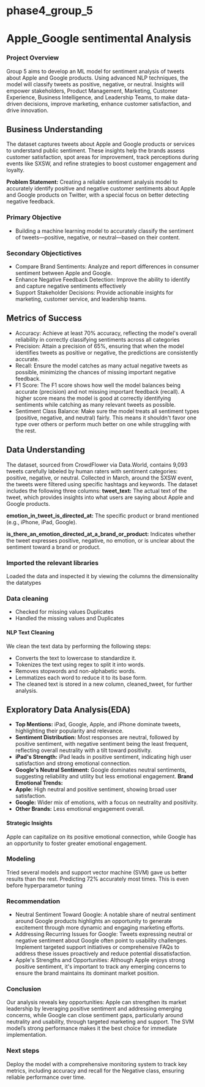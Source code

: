 # phase4_group_5

# Apple_Google sentimental Analysis
### Project Overview
Group 5 aims to develop an ML model for sentiment analysis of tweets about Apple and Google products. Using advanced NLP techniques, 
the model will classify tweets as positive, negative, or neutral. Insights will empower stakeholders, Product Management, Marketing, Customer Experience,
 Business Intelligence, and Leadership Teams, to make data-driven decisions, improve marketing, enhance customer satisfaction, and drive 
 innovation.

 ## Business Understanding
 The dataset captures tweets about Apple and Google products or services to understand public sentiment. These insights help the brands assess 
 customer satisfaction, spot areas for improvement, track perceptions during events like SXSW, and refine strategies to boost customer 
 engagement and loyalty.

 __Problem Statement:__ Creating a reliable sentiment analysis model to accurately identify positive and negative customer sentiments about
  Apple and Google products on Twitter, with a special focus on better detecting negative feedback.

  ### Primary Objective

- Building a machine learning model to accurately classify the sentiment of tweets—positive, negative, or neutral—based on their content.

### Secondary Objectictives
- Compare Brand Sentiments: Analyze and report differences in consumer sentiment between Apple and Google.
- Enhance Negative Feedback Detection: Improve the ability to identify and capture negative sentiments effectively
- Support Stakeholder Decisions: Provide actionable insights for marketing, customer service, and leadership teams.

## Metrics of Success

- Accuracy: Achieve at least 70% accuracy, reflecting the model's overall reliability in correctly classifying sentiments across all categories
- Precision: Attain a precision of 65%, ensuring that when the model identifies tweets as positive or negative, the predictions are consistently accurate.
- Recall: Ensure the model catches as many actual negative tweets as possible, minimizing the chances of missing important negative feedback.
- F1 Score: The F1 score shows how well the model balances being accurate (precision) and not missing important feedback (recall). A higher 
score means the model is good at correctly identifying sentiments while catching as many relevant tweets as possible.
- Sentiment Class Balance: Make sure the model treats all sentiment types (positive, negative, and neutral) fairly. This means it shouldn't 
favor one type over others or perform much better on one while struggling with the rest.

## Data Understanding

The dataset, sourced from CrowdFlower via Data.World, contains 9,093 tweets carefully labeled by human raters with sentiment categories: 
positive, negative, or neutral. Collected in March, around the SXSW event, the tweets were filtered using specific hashtags and keywords.
The dataset includes the following three columns:
**tweet_text:** The actual text of the tweet, which provides insights into what users are saying about Apple and Google products.

**emotion_in_tweet_is_directed_at:** The specific product or brand mentioned (e.g., iPhone, iPad, Google).


**is_there_an_emotion_directed_at_a_brand_or_product:**  Indicates whether the tweet expresses positive, negative, no emotion, or is unclear 
about the sentiment toward a brand or product.


### Imported the relevant libraries 

Loaded the data and inspected it by viewing the columns the dimensionality the datatypes

### Data cleaning
- Checked for missing values Duplicates
- Handled the missing values and Duplicates

#### NLP Text Cleaning
We clean the text data by performing the following steps:

- Converts the text to lowercase to standardize it.
- Tokenizes the text using regex to split it into words.
- Removes stopwords and non-alphabetic words.
- Lemmatizes each word to reduce it to its base form.
- The cleaned text is stored in a new column, cleaned_tweet, for further analysis.


## Exploratory Data Analysis(EDA)
- **Top Mentions:** iPad, Google, Apple, and iPhone dominate tweets, highlighting their popularity and relevance.
- **Sentiment Distribution:** Most responses are neutral, followed by positive sentiment, with negative sentiment being the least frequent, reflecting overall neutrality with a tilt toward positivity.
- **iPad's Strength:** iPad leads in positive sentiment, indicating high user satisfaction and strong emotional connection.
- **Google's Neutral Sentiment:** Google dominates neutral sentiments, suggesting reliability and utility but less emotional engagement.
**Brand Emotional Trends:**
- **Apple:** High neutral and positive sentiment, showing broad user satisfaction.
- **Google:** Wider mix of emotions, with a focus on neutrality and positivity.
- **Other Brands:** Less emotional engagement overall.

#### Strategic Insights
Apple can capitalize on its positive emotional connection, while Google has an opportunity to foster greater emotional engagement.

### Modeling
Tried several models and support vector  machine (SVM) gave us better results than the rest.
Predicting 72% accurately most times.
This is even before hyperparametor tuning 
### Recommendation
- Neutral Sentiment Toward Google: A notable share of neutral sentiment around Google products highlights an opportunity to generate excitement 
through more dynamic and engaging marketing efforts.
- Addressing Recurring Issues for Google: Tweets expressing neutral or negative sentiment about Google often point to usability challenges. 
Implement targeted support initiatives or comprehensive FAQs to address these issues proactively and reduce potential dissatisfaction.
- Apple's Strengths and Opportunities: Although Apple enjoys strong positive sentiment, it's important to track any emerging concerns to ensure
 the brand maintains its dominant market position.

### Conclusion
Our analysis reveals key opportunities: Apple can strengthen its market leadership by leveraging positive sentiment and addressing emerging
 concerns, while Google can close sentiment gaps, particularly around neutrality and usability, through targeted marketing and support. 
 The SVM model’s strong performance makes it the best choice for immediate implementation.

### Next steps
Deploy the model with a comprehensive monitoring system to track key metrics, including accuracy and recall for the Negative class, 
ensuring reliable performance over time. 







